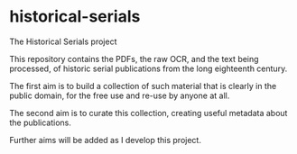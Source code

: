 # historical-serials

The Historical Serials project

This repository contains the PDFs, the raw OCR, and the text being processed, of historic serial publications from the long eighteenth century.

The first aim is to build a collection of such material that is clearly in the public domain, for the free use and re-use by anyone at all.

The second aim is to curate this collection, creating useful metadata about the publications.

Further aims will be added as I develop this project.
